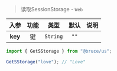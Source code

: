 > 读取SessionStorage - `Web`

入参|功能|类型|默认|说明
:-:|:-:|:-:|:-:|-
**key**|键|`String`|`""`

```js
import { GetSStorage } from "@bruce/us";

GetSStorage("love"); // "Love"
```